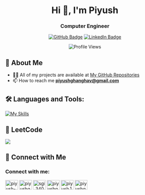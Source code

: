 <h1 align="center">Hi 👋, I'm Piyush</h1>
<h3 align="center">Computer Engineer</h3>

<p align="center">
  <a href="https://github.com/piyush-ghanghav" target="_blank"><img src="https://img.shields.io/github/followers/piyush-ghanghav?label=Follow&style=social" alt="GitHub Badge"></a>
  <a href="https://linkedin.com/in/piyush-ghanghav" target="_blank"><img src="https://img.shields.io/badge/-Piyush%20Ghanghav-blue?style=flat&logo=Linkedin&logoColor=white" alt="LinkedIn Badge"></a>
</p>

<p align="center">
  <img src="https://komarev.com/ghpvc/?username=piyush-ghanghav&style=flat-square&color=blue" alt="Profile Views"/>
</p>

## 🌟 About Me
- 👨‍💻 All of my projects are available at [My GitHub Repositories](https://github.com/piyush-ghanghav?tab=repositories)
- 📫 How to reach me **piyushghanghav@gmail.com**


## 🛠️ Languages and Tools:
[![My Skills](https://skillicons.dev/icons?i=cpp,c,python,java,html,css,js,react,nodejs,mysql,docker,git,vscode,linux)](https://skillicons.dev)


## 🧩 LeetCode
![](https://leetcard.jacoblin.cool/piyushghanghav?theme=light,unicorn)
<!--
## 🚀 Projects
- [Full-Stack MERN Blog](https://github.com/piyush-ghanghav/Full-Stack-MERN-Blog): A blog project application using Node.js, Express, React, and MongoDB.
- [JavaScript Skills Sprint](https://github.com/piyush-ghanghav/30-day-js-challenge): A series of JavaScript tasks and exercises to enhance the skills.
## 📈 GitHub Stats

<p align="center">
  <img src="https://github-readme-stats.vercel.app/api?username=piyush-ghanghav&show_icons=true&theme=radical" alt="GitHub Stats"/>
  <br>
  This displays my overall GitHub statistics including total commits, contributions, and more.
</p>

<p align="center">
  <img src="https://github-readme-streak-stats.herokuapp.com/?user=piyush-ghanghav&theme=radical" alt="GitHub Streak"/>
  <br>
  This shows my current GitHub streak, indicating how many consecutive days I've contributed to GitHub.
</p>

<p align="center">
  <img src="https://github-readme-stats.vercel.app/api/top-langs/?username=piyush-ghanghav&layout=compact&theme=radical" alt="Top Languages"/>
  <br>
  This highlights the programming languages I've used most frequently in my repositories.
</p>
-->


## 🔗 Connect with Me
<h3 align="left">Connect with me:</h3>
<p align="left">
  <a href="https://linkedin.com/in/piyush-ghanghav" target="blank"><img align="center" src="https://raw.githubusercontent.com/rahuldkjain/github-profile-readme-generator/master/src/images/icons/Social/linked-in-alt.svg" alt="piyush-ghanghav" height="30" width="40" /></a>
  <a href="https://www.leetcode.com/piyushghanghav" target="blank"><img align="center" src="https://raw.githubusercontent.com/rahuldkjain/github-profile-readme-generator/master/src/images/icons/Social/leet-code.svg" alt="piyushghanghav" height="30" width="40" /></a>
  <a href="https://www.codechef.com/users/piyushghanghav" target="blank"><img align="center" src="https://cdn.jsdelivr.net/npm/simple-icons@3.1.0/icons/codechef.svg" alt="sgi_340" height="30" width="40" /></a>
  <a href="https://www.hackerrank.com/piyushghanghav" target="blank"><img align="center" src="https://raw.githubusercontent.com/rahuldkjain/github-profile-readme-generator/master/src/images/icons/Social/hackerrank.svg" alt="piyushghanghav" height="30" width="40" /></a>
  <a href="https://instagram.com/piyush.10_" target="blank"><img align="center" src="https://raw.githubusercontent.com/rahuldkjain/github-profile-readme-generator/master/src/images/icons/Social/instagram.svg" alt="piyush.10_" height="30" width="40" /></a>
  <a href="https://twitter.com/piyushghanghav1" target="blank"><img align="center" src="https://raw.githubusercontent.com/rahuldkjain/github-profile-readme-generator/master/src/images/icons/Social/twitter.svg" alt="piyushghanghav1" height="30" width="40" /></a>
</p>
